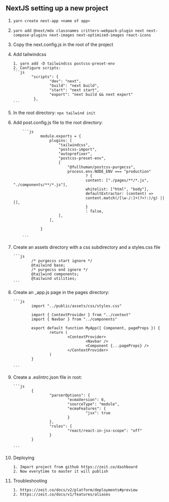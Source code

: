 ## NextJS setting up a new project

1.  `yarn create next-app <name of app>`

2.  `yarn add @next/mdx classnames critters-webpack-plugin next next-compose-plugins next-images next-optimized-images react-icons`

3.  Copy the next.config.js in the root of the project

4.  Add tailwindcss

        1. yarn add -D tailwindcss postcss-preset-env
        2. Configure scripts:
        ```js
                "scripts": {
                        "dev": "next",
                        "build": "next build",
                        "start": "next start",
                        "export": "next build && next export"
                 },
        ```

5.  In the root directory: `npx tailwind init`

6.  Add post.config.js file to the root directory:

            ```js
                    module.exports = {
                        plugins: [
                            "tailwindcss",
                            "postcss-import",
                            "autoprefixer",
                            "postcss-preset-env",
                            [
                                "@fullhuman/postcss-purgecss",
                                process.env.NODE_ENV === "production"
                                        ? {
                                        content: ["./pages/**/*.js", "./components/**/*.js"],
                                        whitelist: ["html", "body"],
                                        defaultExtractor: (content) =>
                                        content.match(/[\w-/:]+(?<!:)/g) || [],
                                        }
                                        : false,
                            ],
                        ],

                    }

            ```

7.  Create an assets directory with a css subdirectory and a styles.css file

        ```js
                /* purgecss start ignore */
                @tailwind base;
                /* purgecss end ignore */
                @tailwind components;
                @tailwind utilities;
        ```

8.  Create an \_app.js page in the pages directory:

        ```js
                import "../public/assets/css/styles.css"

                import { ContextProvider } from "../context"
                import { Navbar } from "../components"

                export default function MyApp({ Component, pageProps }) {
                        return (
                                <ContextProvider>
                                        <Navbar />
                                        <Component {...pageProps} />
                                </ContextProvider>
                        )
                }

        ```

9.  Create a .eslintrc.json file in root:

        ```js
                {
                        "parserOptions": {
                                "ecmaVersion": 6,
                                "sourceType": "module",
                                "ecmaFeatures": {
                                        "jsx": true
                                }
                        },
                        "rules": {
                                "react/react-in-jsx-scope": "off"
                        }
                }

        ```

10. Deploying

        1. Import project from github https://zeit.co/dashboard
        2. Now everytime to master it will publish

11) Troubleshooting

        1. https://zeit.co/docs/v2/platform/deployments#preview
        2. https://zeit.co/docs/v1/features/aliases
